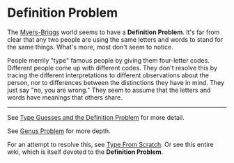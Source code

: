 # Definition Problem

The [Myers-Briggs](../../../people-and-systems/myers-briggs.md) world seems to have a **Definition Problem**. It's far from clear that any two people are using the same letters and words to stand for the same things. What's more, most don't seem to notice.

People merrily "type" famous people by giving them four-letter codes. Different people come up with different codes. They don't resolve this by tracing the different interpretations to different observations about the person, nor to differences between the distinctions they have in mind. They just say "no, you are wrong." They seem to assume that the letters and words have meanings that others share.

***

See [Type Guesses and the Definition Problem](https://web.archive.org/web/20071014031033/http://greenlightwiki.com/lenore-exegesis/Type_Guesses_and_the_Definition_Problem) for more detail.

See [Genus Problem](genus-problem.md) for more depth.

For an attempt to resolve this, see [Type From Scratch](https://web.archive.org/web/20071014031033/http://greenlightwiki.com/lenore-exegesis/Type_From_Scratch). Or see this entire wiki, which is itself devoted to the **Definition Problem**.
